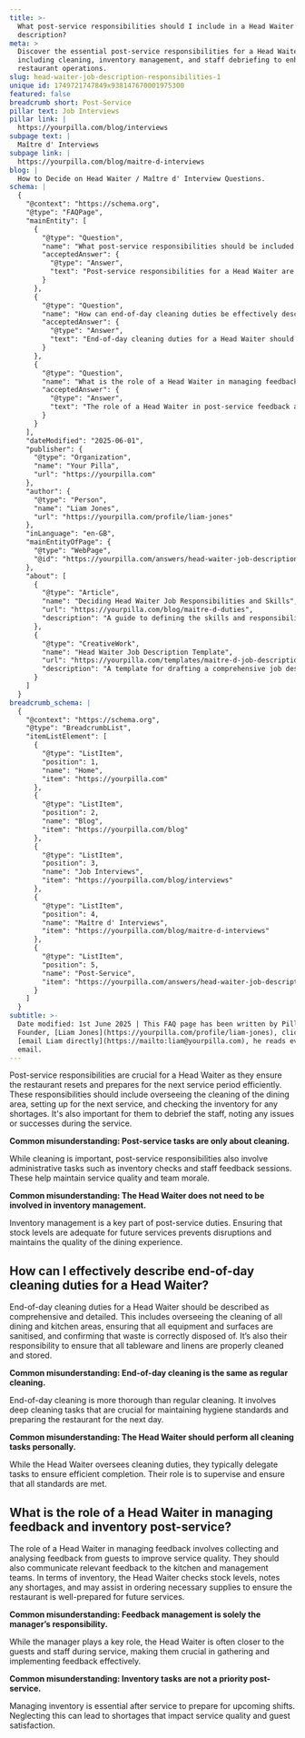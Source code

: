 ```yaml
---
title: >-
  What post-service responsibilities should I include in a Head Waiter job
  description?
meta: >
  Discover the essential post-service responsibilities for a Head Waiter,
  including cleaning, inventory management, and staff debriefing to enhance
  restaurant operations.
slug: head-waiter-job-description-responsibilities-1
unique id: 1749721747849x938147670001975300
featured: false
breadcrumb short: Post-Service
pillar text: Job Interviews
pillar link: |
  https://yourpilla.com/blog/interviews
subpage text: |
  Maître d' Interviews
subpage link: |
  https://yourpilla.com/blog/maitre-d-interviews
blog: |
  How to Decide on Head Waiter / Maître d' Interview Questions.
schema: |
  {
    "@context": "https://schema.org",
    "@type": "FAQPage",
    "mainEntity": [
      {
        "@type": "Question",
        "name": "What post-service responsibilities should be included in a Head Waiter job description?",
        "acceptedAnswer": {
          "@type": "Answer",
          "text": "Post-service responsibilities for a Head Waiter are critical for efficiently resetting and preparing the restaurant for the next service period. These responsibilities include supervising the cleaning of the dining area, setting up for upcoming services, debriefing staff on the service's successes and issues, and checking inventory for shortages. Additionally, administrative tasks such as staff feedback sessions and inventory checks are crucial for maintaining service quality and team morale."
        }
      },
      {
        "@type": "Question",
        "name": "How can end-of-day cleaning duties be effectively described for a Head Waiter?",
        "acceptedAnswer": {
          "@type": "Answer",
          "text": "End-of-day cleaning duties for a Head Waiter should include comprehensive and detailed oversight of the cleaning of all dining and kitchen areas. The responsibilities involve ensuring that all equipment and surfaces are sanitised, confirming proper disposal of waste, and overseeing the cleaning and storage of tableware and linens. While they supervise these tasks, delegation for efficient task completion is common to meet all cleanliness standards."
        }
      },
      {
        "@type": "Question",
        "name": "What is the role of a Head Waiter in managing feedback and inventory post-service?",
        "acceptedAnswer": {
          "@type": "Answer",
          "text": "The role of a Head Waiter in post-service feedback and inventory management includes collecting and analysing guest feedback to enhance service quality and ensuring effective communication with kitchen and management teams. For inventory, they check stock levels, note any shortages, and sometimes assist in ordering supplies to ensure readiness for future services."
        }
      }
    ],
    "dateModified": "2025-06-01",
    "publisher": {
      "@type": "Organization",
      "name": "Your Pilla",
      "url": "https://yourpilla.com"
    },
    "author": {
      "@type": "Person",
      "name": "Liam Jones",
      "url": "https://yourpilla.com/profile/liam-jones"
    },
    "inLanguage": "en-GB",
    "mainEntityOfPage": {
      "@type": "WebPage",
      "@id": "https://yourpilla.com/answers/head-waiter-job-description-responsibilities-1"
    },
    "about": [
      {
        "@type": "Article",
        "name": "Deciding Head Waiter Job Responsibilities and Skills",
        "url": "https://yourpilla.com/blog/maitre-d-duties",
        "description": "A guide to defining the skills and responsibilities needed from a Head Waiter to ensure efficient restaurant operation and service quality."
      },
      {
        "@type": "CreativeWork",
        "name": "Head Waiter Job Description Template",
        "url": "https://yourpilla.com/templates/maitre-d-job-description",
        "description": "A template for drafting a comprehensive job description for a Head Waiter, detailing required skills and responsibilities."
      }
    ]
  }
breadcrumb_schema: |
  {
    "@context": "https://schema.org",
    "@type": "BreadcrumbList",
    "itemListElement": [
      {
        "@type": "ListItem",
        "position": 1,
        "name": "Home",
        "item": "https://yourpilla.com"
      },
      {
        "@type": "ListItem",
        "position": 2,
        "name": "Blog",
        "item": "https://yourpilla.com/blog"
      },
      {
        "@type": "ListItem",
        "position": 3,
        "name": "Job Interviews",
        "item": "https://yourpilla.com/blog/interviews"
      },
      {
        "@type": "ListItem",
        "position": 4,
        "name": "Maître d' Interviews",
        "item": "https://yourpilla.com/blog/maitre-d-interviews"
      },
      {
        "@type": "ListItem",
        "position": 5,
        "name": "Post-Service",
        "item": "https://yourpilla.com/answers/head-waiter-job-description-responsibilities-1"
      }
    ]
  }
subtitle: >-
  Date modified: 1st June 2025 | This FAQ page has been written by Pilla
  Founder, [Liam Jones](https://yourpilla.com/profile/liam-jones), click to
  [email Liam directly](https://mailto:liam@yourpilla.com), he reads every
  email.
---
```

Post-service responsibilities are crucial for a Head Waiter as they ensure the restaurant resets and prepares for the next service period efficiently. These responsibilities should include overseeing the cleaning of the dining area, setting up for the next service, and checking the inventory for any shortages. It's also important for them to debrief the staff, noting any issues or successes during the service.

**Common misunderstanding: Post-service tasks are only about cleaning.**

While cleaning is important, post-service responsibilities also involve administrative tasks such as inventory checks and staff feedback sessions. These help maintain service quality and team morale.

**Common misunderstanding: The Head Waiter does not need to be involved in inventory management.**

Inventory management is a key part of post-service duties. Ensuring that stock levels are adequate for future services prevents disruptions and maintains the quality of the dining experience.

## How can I effectively describe end-of-day cleaning duties for a Head Waiter?

End-of-day cleaning duties for a Head Waiter should be described as comprehensive and detailed. This includes overseeing the cleaning of all dining and kitchen areas, ensuring that all equipment and surfaces are sanitised, and confirming that waste is correctly disposed of. It’s also their responsibility to ensure that all tableware and linens are properly cleaned and stored.

**Common misunderstanding: End-of-day cleaning is the same as regular cleaning.**

End-of-day cleaning is more thorough than regular cleaning. It involves deep cleaning tasks that are crucial for maintaining hygiene standards and preparing the restaurant for the next day.

**Common misunderstanding: The Head Waiter should perform all cleaning tasks personally.**

While the Head Waiter oversees cleaning duties, they typically delegate tasks to ensure efficient completion. Their role is to supervise and ensure that all standards are met.

## What is the role of a Head Waiter in managing feedback and inventory post-service?

The role of a Head Waiter in managing feedback involves collecting and analysing feedback from guests to improve service quality. They should also communicate relevant feedback to the kitchen and management teams. In terms of inventory, the Head Waiter checks stock levels, notes any shortages, and may assist in ordering necessary supplies to ensure the restaurant is well-prepared for future services.

**Common misunderstanding: Feedback management is solely the manager’s responsibility.**

While the manager plays a key role, the Head Waiter is often closer to the guests and staff during service, making them crucial in gathering and implementing feedback effectively.

**Common misunderstanding: Inventory tasks are not a priority post-service.**

Managing inventory is essential after service to prepare for upcoming shifts. Neglecting this can lead to shortages that impact service quality and guest satisfaction.
